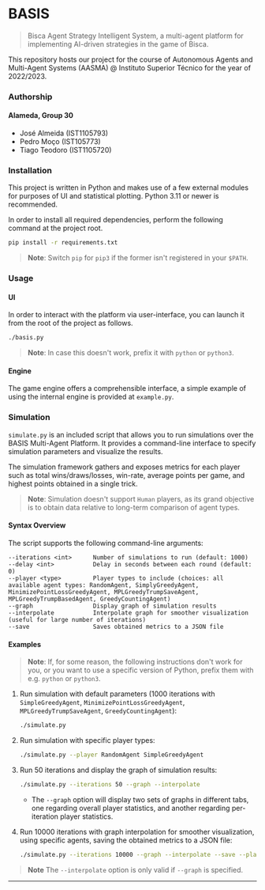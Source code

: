 # BASIS
> Bisca Agent Strategy Intelligent System, a multi-agent platform for implementing AI-driven strategies in the game of Bisca. 

This repository hosts our project for the course of Autonomous Agents and Multi-Agent Systems (AASMA) @ Instituto Superior Técnico for the year of 2022/2023.
### Authorship
#### Alameda, Group 30
* José Almeida (IST1105793)
* Pedro Moço (IST105773)
* Tiago Teodoro (IST1105720)

### Installation
This project is written in Python and makes use of a few external modules for purposes of UI and statistical plotting. Python 3.11 or newer is recommended.

In order to install all required dependencies, perform the following command at the project root.
```bash
pip install -r requirements.txt
```
> **Note**: Switch `pip` for `pip3` if the former isn't registered in your `$PATH`.

### Usage
#### UI
In order to interact with the platform via user-interface, you can launch it from the root of the project as follows.
```bash
./basis.py
```
> **Note**: In case this doesn't work, prefix it with `python` or `python3`.

#### Engine
The game engine offers a comprehensible interface, a simple example of using the internal engine is provided at `example.py`.

### Simulation
`simulate.py` is an included script that allows you to run simulations over the BASIS Multi-Agent Platform. It provides a command-line interface to specify simulation parameters and visualize the results. 

The simulation framework gathers and exposes metrics for each player such as total wins/draws/losses, win-rate, average points per game, and highest points obtained in a single trick.

> **Note**: Simulation doesn't support `Human` players, as its grand objective is to obtain data relative to long-term comparison of agent types. 

#### Syntax Overview

The script supports the following command-line arguments:

```plaintext
--iterations <int>      Number of simulations to run (default: 1000)
--delay <int>           Delay in seconds between each round (default: 0)
--player <type>         Player types to include (choices: all available agent types: RandomAgent, SimplyGreedyAgent, MinimizePointLossGreedyAgent, MPLGreedyTrumpSaveAgent, MPLGreedyTrumpBasedAgent, GreedyCountingAgent)
--graph                 Display graph of simulation results
--interpolate           Interpolate graph for smoother visualization (useful for large number of iterations)
--save                  Saves obtained metrics to a JSON file
```

#### Examples
> **Note**: If, for some reason, the following instructions don't work for you, or you want to use a specific version of Python, prefix them with e.g. `python` or `python3`.

1. Run simulation with default parameters (1000 iterations with `SimpleGreedyAgent`, `MinimizePointLossGreedyAgent`, `MPLGreedyTrumpSaveAgent`, `GreedyCountingAgent`):
   ```bash
   ./simulate.py
   ```

2. Run simulation with specific player types:
   ```bash
   ./simulate.py --player RandomAgent SimpleGreedyAgent
   ```

3. Run 50 iterations and display the graph of simulation results:
   ```bash
   ./simulate.py --iterations 50 --graph --interpolate
   ```
   * The `--graph` option will display two sets of graphs in different tabs, one regarding overall player statistics, and another regarding per-iteration player statistics.

4. Run 10000 iterations with graph interpolation for smoother visualization, using specific agents, saving the obtained metrics to a JSON file:
   ```bash
   ./simulate.py --iterations 10000 --graph --interpolate --save --player RandomAgent SimpleGreedyAgent MinimizePointLossGreedyAgent MPLGreedyTrumpSaveAgent
   ```

> **Note** The `--interpolate` option is only valid if `--graph` is specified.

---
